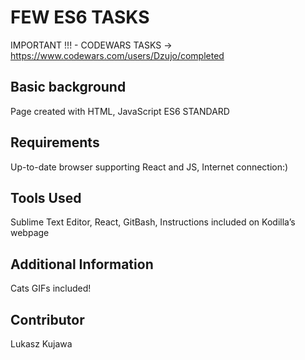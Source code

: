 FEW ES6 TASKS
====================

IMPORTANT !!! - CODEWARS TASKS -> https://www.codewars.com/users/Dzujo/completed 

Basic background
---------------------
Page created with HTML, JavaScript ES6 STANDARD

Requirements
---------------------
Up-to-date browser supporting React and JS, Internet connection:)

Tools Used
---------------------
Sublime Text Editor, React, GitBash, Instructions included on Kodilla’s webpage 

Additional Information
---------------------
Cats GIFs included!

Contributor
---------------------
Lukasz Kujawa